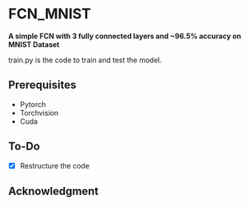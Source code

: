 # FCN_MNIST
**A simple FCN with 3 fully connected layers and ~96.5% accuracy on MNIST Dataset**

train.py is the code to train and test the model.

## Prerequisites

- Pytorch
- Torchvision
- Cuda

## To-Do
- [x] Restructure the code

## Acknowledgment
